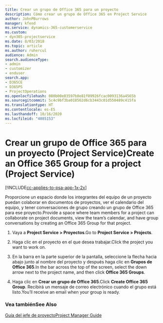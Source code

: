 ```yaml
---
title: Crear un grupo de Office 365 para un proyecto
description: Cómo crear un grupo de Office 365 en Project Service
author: JohnPBurrows
manager: kfend
ms.service: dynamics-365-customerservice
ms.custom:
- dyn365-projectservice
ms.date: 8/03/2018
ms.topic: article
ms.author: ruhercul
audience: Admin
search.audienceType:
- admin
- customizer
- enduser
search.app:
- D365CE
- D365PS
- ProjectOperations
ms.openlocfilehash: 080b00e03597b0e81f09926fcac0093136a4565b
ms.sourcegitcommit: 5c4c9bf3ba018562d6cb3443c01d550489c415fa
ms.translationtype: HT
ms.contentlocale: es-ES
ms.lasthandoff: 10/16/2020
ms.locfileid: "4085153"
---
```

# <a name="create-an-office-365-group-for-a-project-project-service"></a><span data-ttu-id="fdae2-103">Crear un grupo de Office 365 para un proyecto (Project Service)</span><span class="sxs-lookup"><span data-stu-id="fdae2-103">Create an Office 365 Group for a project (Project Service)</span></span>

[!INCLUDE[cc-applies-to-psa-app-1x-2x](../includes/cc-applies-to-psa-app-1x-2x.md)]

<span data-ttu-id="fdae2-104">Proporcione un espacio donde los integrantes del equipo de un proyecto puedan colaborar en documentos de proyectos, ver el calendario del equipo, y tener conversaciones de grupo creando un grupo de Office 365 para ese proyecto.</span><span class="sxs-lookup"><span data-stu-id="fdae2-104">Provide a space where team members for a project can collaborate on project documents, view the team’s calendar, and have group conversations by creating an Office 365 Group for that project.</span></span>  
  
1.  <span data-ttu-id="fdae2-105">Vaya a **Project Service > Proyectos**.</span><span class="sxs-lookup"><span data-stu-id="fdae2-105">Go to **Project Service > Projects**.</span></span>  
  
2.  <span data-ttu-id="fdae2-106">Haga clic en el proyecto en el que desea trabajar.</span><span class="sxs-lookup"><span data-stu-id="fdae2-106">Click the project you want to work on.</span></span>  
  
3.  <span data-ttu-id="fdae2-107">En la barra en la parte superior de la pantalla, seleccione la flecha hacia abajo junto al nombre del proyecto y después haga clic en **Grupos de Office 365**.</span><span class="sxs-lookup"><span data-stu-id="fdae2-107">In the bar across the top of the screen, select the down arrow next to the project name, and then click **Office 365 Groups**.</span></span>  
  
4.  <span data-ttu-id="fdae2-108">Haga clic en **Crear un grupo de Office 365**.</span><span class="sxs-lookup"><span data-stu-id="fdae2-108">Click **Create Office 365 Group**.</span></span> <span data-ttu-id="fdae2-109">Recibirá un mensaje de correo electrónico cuando el grupo está listo.</span><span class="sxs-lookup"><span data-stu-id="fdae2-109">You’ll receive an email when your group is ready.</span></span>  
  
### <a name="see-also"></a><span data-ttu-id="fdae2-110">Vea también</span><span class="sxs-lookup"><span data-stu-id="fdae2-110">See Also</span></span>  
 [<span data-ttu-id="fdae2-111">Guía del jefe de proyecto</span><span class="sxs-lookup"><span data-stu-id="fdae2-111">Project Manager Guide</span></span>](../psa/project-manager-guide.md)
